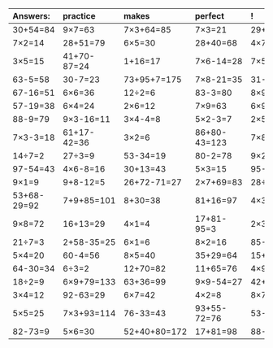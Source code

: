 | Answers: | practice | makes | perfect | ! |
| :--- | :--- | :--- | :--- | :--- |
| 30+54=84 | 9×7=63 | 7×3+64=85 | 7×3=21 | 29+27=56 | 
| 7×2=14 | 28+51=79 | 6×5=30 | 28+40=68 | 4×7-22=6 | 
| 3×5=15 | 41+70-87=24 | 1+16=17 | 7×6-14=28 | 7×5=35 | 
| 63-5=58 | 30-7=23 | 73+95+7=175 | 7×8-21=35 | 31-10=21 | 
| 67-16=51 | 6×6=36 | 12÷2=6 | 83-3=80 | 8×9=72 | 
| 57-19=38 | 6×4=24 | 2×6=12 | 7×9=63 | 6×9=54 | 
| 88-9=79 | 9×3-16=11 | 3×4-4=8 | 5×2-3=7 | 2×5+84=94 | 
| 7×3-3=18 | 61+17-42=36 | 3×2=6 | 86+80-43=123 | 7×8=56 | 
| 14÷7=2 | 27÷3=9 | 53-34=19 | 80-2=78 | 9×2=18 | 
| 97-54=43 | 4×6-8=16 | 30+13=43 | 5×3=15 | 95-52=43 | 
| 9×1=9 | 9+8-12=5 | 26+72-71=27 | 2×7+69=83 | 28÷7=4 | 
| 53+68-29=92 | 7+9+85=101 | 8+30=38 | 81+16=97 | 4×3=12 | 
| 9×8=72 | 16+13=29 | 4×1=4 | 17+81-95=3 | 2×3=6 | 
| 21÷7=3 | 2+58-35=25 | 6×1=6 | 8×2=16 | 85-39=46 | 
| 5×4=20 | 60-4=56 | 8×5=40 | 35+29=64 | 15+10-11=14 | 
| 64-30=34 | 6÷3=2 | 12+70=82 | 11+65=76 | 4×9=36 | 
| 18÷2=9 | 6×9+79=133 | 63+36=99 | 9×9-54=27 | 42+21+60=123 | 
| 3×4=12 | 92-63=29 | 6×7=42 | 4×2=8 | 8×7=56 | 
| 5×5=25 | 7×3+93=114 | 76-33=43 | 93+55-72=76 | 53-18=35 | 
| 82-73=9 | 5×6=30 | 52+40+80=172 | 17+81=98 | 88-40=48 | 
